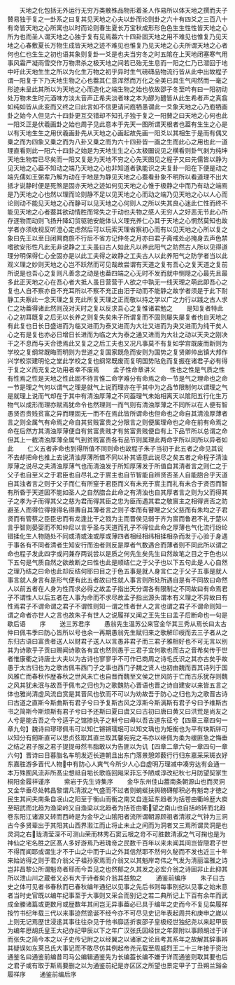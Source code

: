 <!-- { "loadSidebar": true } -->
　　天地之化包括无外运行无穷万类散殊品物形着圣人作易所以体天地之撰而夫子賛易独于复之一卦系之曰复其见天地之心夫以卦而论则卦之六十有四爻之三百八十有竒皆天地之心所寓也以时而论则春生夏长万宝秋成形形色色生生性性皆天地之心所为也而圣人谓天地之心独于复有见焉葢六十四卦固天地之用不难见也惟复乃见天地之心春敷夏长万物生成皆天地之迹不难见也惟复乃见天地之心夫所谓天地之心者何也仁也生生之初也语其象则复卦一爻是也夫当穷冬之时五隂在上天地闭塞寒气用事风霜严凝雨雪交作万物肃杀之极天地之间若已殆无生息而一阳之仁乃已潜回于地中吁此天地生生之所以为化生万物之初乎异时生气磅礴品物流行皆从此中出故程子谓一阳复于下乃天地生物之心也葢其仁意浑然而万化之全美已具生气闯然而一毫之形迹未呈此其所以为天地之心而造化之端生物之始也欤故邵子冬至吟有曰一阳初动处万物未生时元酒味方淡太音声正希夫淡者味之本为醪为醴皆从此生希者声之真翕如纯如皆从此变而又终之曰此言如不信更请问庖牺愚谓此一爻象天地之心乃庖牺画卦之始今人但见六十四卦更互交错却不知孔子独于复之一阳賛之曰天地之心何也此一阳爻正是伏羲画卦之始也周子见此意本于先天一图所谓天根者也葢有生生之心是以有天地生生之用伏羲画卦先从天地之心画起故先画一阳爻以其相生于是而有偶又乗之而为四象又乗之而为八卦又乗之而为六十四卦皆一画之生而此心之用也此一道理直看则此一阳六十四卦之始是为天地生生之心太极圗说见之横看则卦气剥为纯坤天地生物若已尽矣而一阳又复是为天地不穷之心先天图见之程子又曰先儒皆以静为见天地之心葢不知动之端乃天地之心也非知道者孰能识之夫复卦一阳在下便是动之端先儒如王弼辈乃解为动在于地是为静见天地之心葢看卦象不明所以看道理不出大抵才说静时便是死煞是固亦天地之迹如何见天地之心惟于极静之中而乃有动之端焉是乃天地之心也然以理而论则静不足以见天地之心而动之端乃见天地之心以人心而论则动不能见天地之心而静可以见天地之心何则人之所以失其良心迷此仁性而终不能见天地之心者葢其欲动情胜而常失之于动也夫物之感人无穷人之好恶无节此心所存逐物而动则飞扬升降幻贸驱驰安能体认义理充养仁心其于天地之心惘然莫知也故学者亦须收视反听澄心定虑然后可以玩索天理省察初心而有以见天地之心所以复之象曰先王以至日闭闗商旅不行后不省方记仲冬之月亦曰君子斋戒处必掩身去声色禁嗜欲安形性凡此无非说静之工夫虽曰古人如此凡以养此阳气之防然古人所以见得道理分明保得仁心全固亦是以此工夫得之故静之工夫古人以此养阳气之防学者当以此观义理之妙则天地之心岂不跃然而可见哉故尝谓有天道之复有吾心之复天道之复前所说是也吾心之复则凡善念之动是也葢四端之心无时不发而就中恻隠之心最先且最多此正天地之心在吾心者大抵人虽日营营于人欲之中孰无一线天理之萌此即吾心之复也人自不察亦自不充耳所以不察不充正由汨于动而不能静之故学者须是于此下耐静工夫察此一念天理之复充此所复天理之正而敬以持之学以广之力行以践之古人求仁之功葢得诸此然则茂对天时之复以反求吾心之复惟诸君勉之
　　是知复者特此心之初耳既复之后无以长养之则复失矣朱子所谓复而不固则屡失屡复者也自天地之有此复也日长日盛进而为临又进而为泰又进而为大壮又进而为夬又进而为纯干矣人心之有是复也亦必日增日长进而为临之大为泰之通又进而为大壮之动以天夬之刚决干之不息而与天合徳焉此又复之之后工夫也又况凡事莫不有复如学宫既废而新则为学校之复纲常既晦而明则为世道之复国家既危而安则为国势之复贤卿帅出镇大邦作兴学校崇建明伦之堂此学校之复也纲常既废而复明国势阽危而复振在诸君子必有得于复之义而充复之功用者幸不废焉
　　孟子性命章讲义
　　性也之性是气质之性有性焉之性是天地之性此固不待言惟二命字难分有命焉之命一节是气之理命也之命一节是理之气何以谓气之理是就气上说而理亦在于其中为之品节限制何以谓理之气是就理上说而气却在于其中有清浊厚薄之不同葢理气未始相离天以隂阳五行化生万物气以成形而理亦赋焉犹命令也然理则一而气则有清浊厚薄之不同所以在人便有智愚贤否贵贱贫富之异而理固无一而不在焉此皆所谓命也但命也之命自其清浊厚薄者言之则全属气有命焉之命自其贫贱富贵之分限言之则便属理命也之命在前有命焉之命在后然方其清浊厚薄便自有贫富贵贱才有贫富贵贱便自有上下品节所以总谓之命但其上一截清浊厚薄全属气到贫贱富贵各有品节则属理此两命字所以同所以异者如此
　　仁义五者非命也到得所值不同则命也故程子朱子当初于此五者之命见其说不去却把命也推上去说清浊厚薄所值不同以补其语意此说尽之矣五者之命程子清浊厚薄之说尽之夫清浊厚薄气也而清浊发于所知厚薄发于所值自其清者言之则仁之于父子也自至义之于君臣也自尽礼之于賔主也自节智能自辨贤否圣人自能脗合乎天道自其浊者言之则于父子而仁有所窒于君臣而义有未充于賔主而礼有未合于贤否而智有所昏于天道固不能如圣人之自然脗合此命之有清浊也自其厚者言之则为父而得其子之孝为子而得其父之慈为君而得其臣之忠为臣而遇其君之敬賔主之相得贤否之防避圣人而得位得禄得名得夀自其薄者言之则子孝而有瞽瞍之父父慈而有朱均之子君贤而有管蔡之臣臣忠而有龙逢比干之戮为主而晋侯见弱于齐为賔而鲁君不礼于楚以言乎智则晏婴而不知仲尼以言乎圣与天道而孔子不得位此命之厚薄也气化流行纷纶错揉化生人物随处不同或清或浊或厚或薄四者相经相纬相揉相杂而发于心验于身遇于事各有不同者清者生知安行而浊者则反是厚者气数遇合而薄者则不同此所以谓之命也程子发此四字或问兼存两说尝以是质之何先生矣先生曰然故笔之目之于色也以下五句是气质自然之欲故断之曰性也此是顺结仁之于父子也以下五句此是人心自然之理乃结之曰命也此却反结何耶曰目之于色五事是就人身言仁之于父子五事是就人事言就人身言有是形气便有此五者故曰性就人事言则所处所遇自是有不同故曰命然人以前五者在人身为性而求必得之故孟子指出天分谓各有限制之不同故曰有命焉君子不谓性人以后五者在人事为命而不求尽故孟子指出源头谓本有义理之不异故曰有性焉君子不谓命谓之君子不谓性则知一谓之性者世人之言也谓之君子不谓命则知一谓之命者亦世人之言也故朱子有世人之说履祥又闻之王先生曰孟子后断命也一句是歇后语
　　序
　　送三苏君序
　　愚翁先生温苏公来官金华其三秀从焉长曰太古仲曰佩韦季曰防心皆所以号也余一再期愚翁先生赋归来之歌解印绶而去三子者从之东归古语曰富贵者送人以财君子送人以言愚非君子而三君子雅相好也不可无言以别其为诗歌乎子贡曰赐闻诗歌各有宜也然则愚于三君子宜何歌也而古之音希矣传于世者惟康衢之诗唐士大夫以为古诗也寥寥乎不可作已商周之诗毛氏识之其亦古矣乎故愚于太古归也为之歌古佩韦西门子之事也西门子魏之贤人也初由魏而晋其诗列于国风雅亡而春秋作歴春秋之世风未亡也自晋而魏至文侯之世风防于亡而古乐犹存则魏之风其犹未泯与故吾于佩韦之归也为之歌魏防心晋语也晋之诗自建安以来皆五言之体也雅尚清虚风流自赏是其晋风也欤而不可以为劝故吾于防心之归也为之歌晋古诗曰古道之直斯今斯曲斯有君子兮曰予复斯古风之淳斯今斯漓斯有君子兮曰予维斯古书之简斯今斯烦斯有君子兮曰予还斯曰夏曰虞又曰古初曰唐曰黄又曰洪荒是尚友之人兮是能古吾之今兮适子之馆掺执子之軿兮曰毋以吾古道东征兮【四章三章四句一章九句】魏诗曰璆璆佩韦可以知仁锵锵瓀珉可以知文瑀也为矩衡也为平有玦斯牉可以知分有劒斯直可以思贞弦取其直兰取其馨宛宛之韦亦以继佩为柔为缓匪急之悔垂之结之君子服之君子提提毋然韦脂敢以为告匪以为讥【四章二章六句一章四句一章六句】晋诗曰日暮脂名车明发迈长道朝且出东门落景憩郊薮行行归东嘉采采斑衣好东嘉胜游多晋代人物中有防心人爽气今所少人心自虚明万理减中凑穷达有会通一本万殊囿风流非所髙尘想祗自垢长歌临回飚采菲忘予陋咸淳改纪秋七月防望契家生桐阳金履祥谨序
　　紫岩于先生诗集序
　　金华东州佳山葢南条朝源山也而灵洞又金华垂尽处韩昌黎谓凡清淑之气盛而不过者则蜿蜒扶舆磅礴郁积必有魁竒才徳之民生其间夫南条自冺山之阳至于衡山而衡之南又自连延东趋者为括苍由衢岭歴大庾至昭武而北趋为渔梁岭又自渔梁以北趋者为括苍由衢望之南山也自括岭转而北趋卷东阳江诸源又转而西峙是为金华之山隂阳者流所谓朝源顾祖者清淑之气钟为三洞古今多贤辈出于其阳其山西界瀫江而止将止未止之间而为洞者又三焉所谓灵洞是也灵洞之右珑清莹深不可测山荣而林秀石窦云根之竒不可胜数清淑之气可掬也是为神仙之宅名胜之区髙人多好游焉乃若瑰竒之民数千百年以来未闻其间岂皆隠君子世不得而闻耶或谓生才不于山之中而于山之外其信然耶不然何久秘而不发也近三十年来始访得之则于君介翁父子祖孙家焉而介翁又以其魁岸竒伟之气发为清丽温雅之诗岂非昌黎公所谓魁竒者耶而今吾见之也然郁之久其发之必宏介翁之诗固非止此抑其所以泄山川之蔵者又必有大于诗者矣介翁其益勉之
　　通鉴前编序
　　朱子曰古史之体可见者书春秋而已春秋编年通纪以见事之先后书则每事别纪以见事之始末意者当时史官既以编年纪事至于大事则又采合而别记之若二典所记上下百有余年而武成金縢诸篇或更数月或歴数年其间岂无异事葢必已具于编年之史而今不复见矣履祥按竹书纪年载三代以来事迹然诡诞不经今亦不可尽见史记年表起周共和庚申之嵗以上则无记焉歴世浸逺其事往往杂见于他书靡适折衷邵子皇极经世独纪尧以来起甲辰为编年厯胡氏皇王大纪亦纪甲辰以下之年广汉张氏因经世之年颇附以事顾胡过于详而张失之简今本之以子史传记附之以经翼之以诸家之论且考其系年之故解其辞事辨其疑误如东莱吕氏大事记而不敢尽仿其例起帝尧元载至周威烈王二十三年接于资治通鉴名曰通鉴前编昔司马公编辑通鉴先为长编葢长编不嫌于详而通鉴则取其要也后之君子或有取于斯焉要删之以为通鉴前纪是亦区区之所望也景定甲子丁丑朔兰谿金履祥序
　　通鉴前编后序
